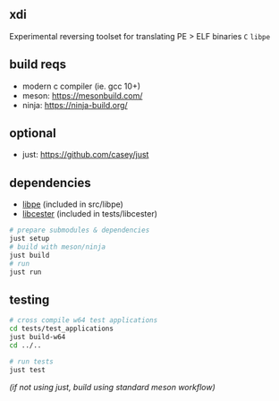 ## xdi
Experimental reversing toolset for translating PE > ELF binaries `C` `libpe`

## build reqs
- modern c compiler (ie. gcc 10+)
- meson: https://mesonbuild.com/
- ninja: https://ninja-build.org/

## optional
- just: https://github.com/casey/just

## dependencies
- [libpe](https://github.com/merces/libpe) (included in src/libpe)
- [libcester](https://github.com/exoticlibraries/libcester) (included in tests/libcester)

```sh
# prepare submodules & dependencies
just setup
# build with meson/ninja
just build
# run
just run
```

## testing
```sh
# cross compile w64 test applications
cd tests/test_applications
just build-w64
cd ../..

# run tests
just test
```

*(if not using just, build using standard meson workflow)*